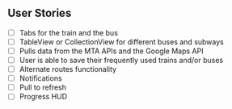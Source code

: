 ## User Stories

- [ ] Tabs for the train and the bus
- [ ] TableView or CollectionView for different buses and subways
- [ ] Pulls data from the MTA APIs and the Google Maps API
- [ ] User is able to save their frequently used trains and/or buses
- [ ] Alternate routes functionality
- [ ] Notifications
- [ ] Pull to refresh
- [ ] Progress HUD
